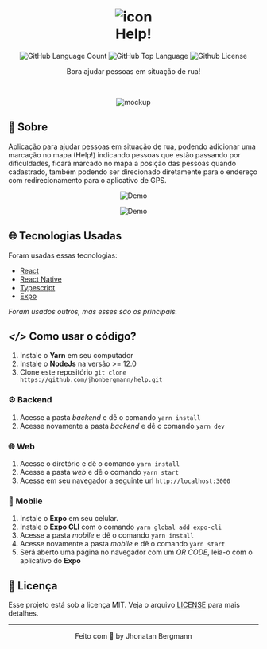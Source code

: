 <h1 align="center">
  <img src="forReadme/icon.png" alt="icon" >
  <br>
  Help!
  <br>
</h1>

<p align="center">
  <img alt="GitHub Language Count" src="https://img.shields.io/github/languages/count/JhonatanBergmann/Help" />
  <img alt="GitHub Top Language" src="https://img.shields.io/github/languages/top/JhonatanBergmann/Help" />
  <img alt="Github License" src="https://img.shields.io/github/license/JhonatanBergmann/Help" />
</p>

<p align="center">Bora ajudar pessoas em situação de rua!</p>

<br>

<p align="center">
  <img src="forReadme/mockup.png" alt="mockup" >
</p>

## 📅 Sobre

Aplicação para ajudar pessoas em situação de rua, podendo adicionar uma marcação no mapa (Help!) indicando pessoas que estão passando por dificuldades, ficará marcado no mapa a posição das pessoas quando cadastrado, também podendo ser direcionado diretamente para o endereço com redirecionamento para o aplicativo de GPS.

<p align="center">
  <img src="forReadme/web.gif" alt="Demo" >
</p>
<p align="center">
  <img src="forReadme/mobile.gif" alt="Demo" >
</p>

## 🌐 Tecnologias Usadas
Foram usadas essas tecnologias:

- [React](https://pt-br.reactjs.org/)
- [React Native](https://reactnative.dev/)
- [Typescript](https://www.typescriptlang.org/)
- [Expo](https://expo.io/)

*Foram usados outros, mas esses são os principais.*

## ***</>*** Como usar o código?
1. Instale o **Yarn** em seu computador
1. Instale o **NodeJs** na versão >= 12.0
1. Clone este repositório `git clone https://github.com/jhonbergmann/help.git`

### ⚙️ Backend
1. Acesse a pasta *backend* e dê o comando `yarn install`
1. Acesse novamente a pasta *backend* e dê o comando `yarn dev`

### 🌐 Web
1. Acesse o diretório e dê o comando `yarn install`
1. Acesse a pasta *web* e dê o comando `yarn start`
1. Acesse em seu navegador a seguinte url `http://localhost:3000`

### 📱 Mobile
1. Instale o **Expo** em seu celular.
1. Instale o **Expo CLI** com o comando `yarn global add expo-cli`
1. Acesse a pasta *mobile* e dê o comando `yarn install`
1. Acesse novamente a pasta *mobile* e dê o comando `yarn start`
1. Será aberto uma página no navegador com um *QR CODE*, leia-o com o aplicativo do **Expo**

## 📝 Licença

Esse projeto está sob a licença MIT. Veja o arquivo [LICENSE](LICENSE) para mais detalhes.

---

<p align="center">
 Feito com 💜 by Jhonatan Bergmann
</p>
